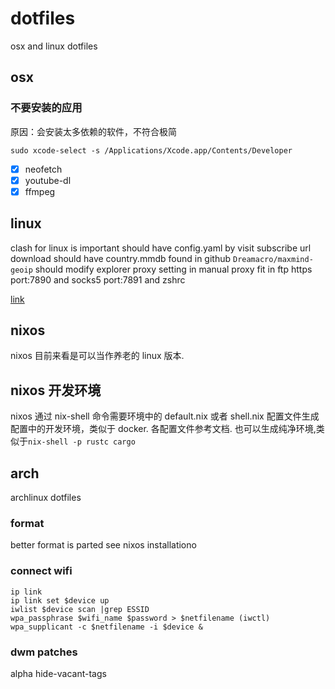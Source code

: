 # dotfiles

osx and linux dotfiles

## osx

### 不要安装的应用

原因：会安装太多依赖的软件，不符合极简

`sudo xcode-select -s /Applications/Xcode.app/Contents/Developer`

- [x] neofetch
- [x] youtube-dl
- [x] ffmpeg

## linux

clash for linux is important
should have config.yaml by visit subscribe url download
should have country.mmdb found in github `Dreamacro/maxmind-geoip`
should modify explorer proxy setting in manual proxy fit in ftp https port:7890 and socks5 port:7891
and zshrc

[link](https://instruction.lnds.top/software/linux/clash)

## nixos

nixos 目前来看是可以当作养老的 linux 版本.

## nixos 开发环境

nixos 通过 nix-shell 命令需要环境中的 default.nix 或者 shell.nix
配置文件生成配置中的开发环境，类似于 docker.
各配置文件参考文档.
也可以生成纯净环境,类似于`nix-shell -p rustc cargo`

## arch

archlinux dotfiles

### format

better format is parted see nixos installationo

### connect wifi

```shell
ip link
ip link set $device up
iwlist $device scan |grep ESSID
wpa_passphrase $wifi_name $password > $netfilename (iwctl)
wpa_supplicant -c $netfilename -i $device &
```

### dwm patches

alpha
hide-vacant-tags
